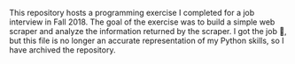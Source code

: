 This repository hosts a programming exercise I completed for a job interview in Fall 2018. The goal of the exercise was to build a simple web scraper and analyze the information returned by the scraper. I got the job 🎉, but this file is no longer an accurate representation of my Python skills, so I have archived the repository.
